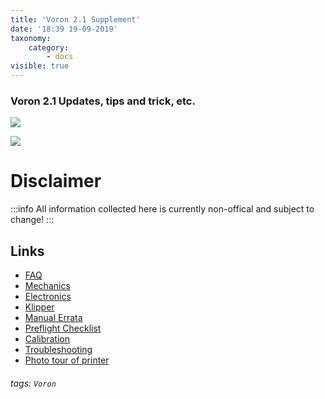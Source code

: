 ```yaml
---
title: 'Voron 2.1 Supplement'
date: '18:39 19-09-2019'
taxonomy:
    category:
        - docs
visible: true
---
```


### 
### Voron 2.1 Updates, tips and trick, etc.

![](https://i.imgur.com/aPME4Hj.png)

![](https://i.imgur.com/TpwzACo.jpg)



# Disclaimer
:::info
All information collected here is currently non-offical and subject to change!
:::

Links
---
- [FAQ](https://hackmd.io/P_XMpxHGRCe9__FdwCZJsg)
- [Mechanics](https://hackmd.io/-Zgitmj2TwKtQzoedzPIVw)
- [Electronics](https://hackmd.io/q0S1yyxiSnu9VP2jVEHV7w)
- [Klipper](https://hackmd.io/EROaLkSjSqaKzFZkPuqZxg)
- [Manual Errata](https://hackmd.io/ej9YJYuDRgKU3fMNmbGi_g)
- [Preflight Checklist](https://hackmd.io/iR6eD1XZTDS5dpKilpRUtQ)
- [Calibration](https://hackmd.io/iOSF7FGuRg-h8lx77XTsqQ)
- [Troubleshooting](https://hackmd.io/uRbAIpFtT3uDox42aL9djw)
- [Photo tour of printer](https://hackmd.io/sDqmliAIRRyFXOnwiq8Rng)
###### tags: `Voron`